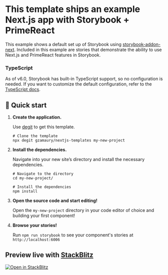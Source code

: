 # This template ships an example Next.js app with Storybook + PrimeReact

This example shows a default set up of Storybook using [storybook-addon-next](https://github.com/RyanClementsHax/storybook-addon-next). Included in this example are stories that demonstrate the ability to use Next.js and PrimeReact features in Storybook.

### TypeScript

As of v6.0, Storybook has built-in TypeScript support, so no configuration is needed. If you want to customize the default configuration, refer to the [TypeScript docs](https://storybook.js.org/docs/react/configure/typescript).

## 🚅 Quick start

1.  **Create the application.**

    Use [degit](https://github.com/Rich-Harris/degit) to get this template.

    ```shell
    # Clone the template
    npx degit gzamaury/nextjs-templates my-new-project
    ```

2.  **Install the dependencies.**

    Navigate into your new site’s directory and install the necessary dependencies.

    ```shell
    # Navigate to the directory
    cd my-new-project/

    # Install the dependencies
    npm install
    ```

3.  **Open the source code and start editing!**

    Open the `my-new-project` directory in your code editor of choice and building your first component!

4.  **Browse your stories!**

    Run `npm run storybook` to see your component's stories at `http://localhost:6006`

## Preview live with [StackBlitz](https://stackblitz.com/github/gzamaury/nextjs-templates?title=gzamaury%20-%20Next.js%20Templates)

[![Open in StackBlitz](https://developer.stackblitz.com/img/open_in_stackblitz.svg)](https://stackblitz.com/github/gzamaury/nextjs-templates?title=gzamaury%20-%20Next.js%20Templates)
